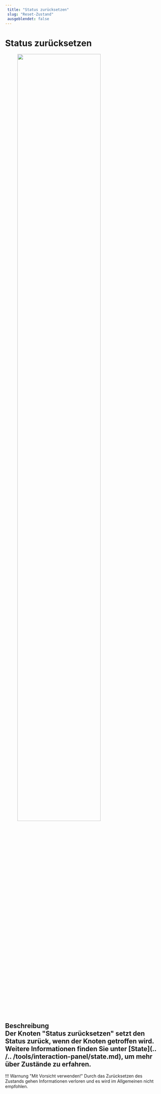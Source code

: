 ```yaml
---
 title: "Status zurücksetzen" 
 slug: "Reset-Zustand" 
 ausgeblendet: false 
---
```

# Status zurücksetzen

<figure>
  <img class="image-center" src="{{config.site_url}}ai/flow-nodes/images/logic/reset-state.png" width="80%" />
</figure>

## Beschreibung<div class="divider"></div>Der Knoten "Status zurücksetzen" setzt den Status zurück, wenn der Knoten getroffen wird. Weitere Informationen finden Sie unter [State](.. /.. /tools/interaction-panel/state.md), um mehr über Zustände zu erfahren.

!!! Warnung "Mit Vorsicht verwenden!"
    Durch das Zurücksetzen des Zustands gehen Informationen verloren und es wird im Allgemeinen nicht empfohlen.
